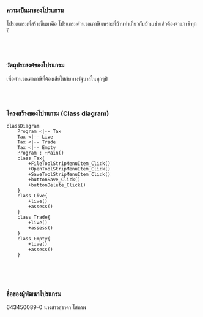 ### ความเป็นมาของโปรแกรม
โปรมแกรมที่สร้างขึ้นมาคือ โปรแกรมคำนวณภาษี เพราะที่บ้านทำเกี่ยวกับบ้านเช่าแล้วต้องจ่ายภาษีทุกปี

<br/><br/>
### วัตถุประสงค์ของโปรแกรม
เพื่อคำนวณค่าภาษีที่ต้องเสียให้กับทางรัฐบาลในทุกๆปี

<br/><br/>
### โครงสร้างของโปรแกรม (Class diagram)
```mermaid
classDiagram
    Program <|-- Tax
    Tax <|-- Live
    Tax <|-- Trade
    Tax <|-- Empty
    Program : +Main()
    class Tax{
        +FileToolStripMenuItem_Click()
        +OpenToolStripMenuItem_Click()
        +SaveToolStripMenuItem_Click()
        +buttonSave_Click()
        +buttonDelete_Click()
    }
    class Live{
        +live()
        +assess()
    }
    class Trade{
        +live()
        +assess()
    }
    class Empty{
        +live()
        +assess()
    }
    
```

<br/><br/>
### ชื่อของผู้พัฒนาโปรแกรม
643450089-0 นางสาวสุธาดา โสภาพ

